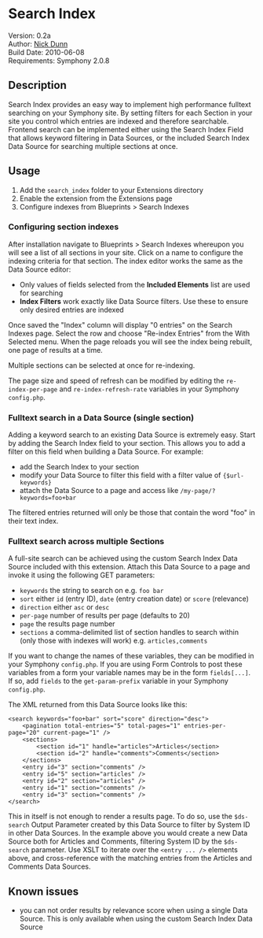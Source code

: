 # Search Index
Version: 0.2a  
Author: [Nick Dunn](http://nick-dunn.co.uk)  
Build Date: 2010-06-08  
Requirements: Symphony 2.0.8

## Description
Search Index provides an easy way to implement high performance fulltext searching on your Symphony site. By setting filters for each Section in your site you control which entries are indexed and therefore searchable. Frontend search can be implemented either using the Search Index Field that allows keyword filtering in Data Sources, or the included Search Index Data Source for searching multiple sections at once.

## Usage
1. Add the `search_index` folder to your Extensions directory
2. Enable the extension from the Extensions page
3. Configure indexes from Blueprints > Search Indexes

### Configuring section indexes
After installation navigate to Blueprints > Search Indexes whereupon you will see a list of all sections in your site. Click on a name to configure the indexing criteria for that section. The index editor works the same as the Data Source editor:

* Only values of fields selected from the **Included Elements** list are used for searching
* **Index Filters** work exactly like Data Source filters. Use these to ensure only desired entries are indexed

Once saved the "Index" column will display "0 entries" on the Search Indexes page. Select the row and choose "Re-index Entries" from the With Selected menu. When the page reloads you will see the index being rebuilt, one page of results at a time.

Multiple sections can be selected at once for re-indexing.

The page size and speed of refresh can be modified by editing the `re-index-per-page` and `re-index-refresh-rate` variables in your Symphony `config.php`.

### Fulltext search in a Data Source (single section)
Adding a keyword search to an existing Data Source is extremely easy. Start by adding the Search Index field to your section. This allows you to add a filter on this field when building a Data Source. For example:

* add the Search Index to your section
* modify your Data Source to filter this field with a filter value of `{$url-keywords}`
* attach the Data Source to a page and access like `/my-page/?keywords=foo+bar`

The filtered entries returned will only be those that contain the word "foo" in their text index.

### Fulltext search across multiple Sections
A full-site search can be achieved using the custom Search Index Data Source included with this extension. Attach this Data Source to a page and invoke it using the following GET parameters:

* `keywords` the string to search on e.g. `foo bar`
* `sort` either `id` (entry ID), `date` (entry creation date) or `score` (relevance)
* `direction` either `asc` or `desc`
* `per-page` number of results per page (defaults to 20)
* `page` the results page number
* `sections` a comma-delimited list of section handles to search within (only those with indexes will work) e.g. `articles,comments`

If you want to change the names of these variables, they can be modified in your Symphony `config.php`. If you are using Form Controls to post these variables from a form your variable names may be in the form `fields[...]`. If so, add `fields` to the `get-param-prefix` variable in your Symphony `config.php`.

The XML returned from this Data Source looks like this:

	<search keywords="foo+bar" sort="score" direction="desc">
		<pagination total-entries="5" total-pages="1" entries-per-page="20" current-page="1" />
		<sections>
			<section id="1" handle="articles">Articles</section>
			<section id="2" handle="comments">Comments</section>
		</sections>
		<entry id="3" section="comments" />
		<entry id="5" section="articles" />
		<entry id="2" section="articles" />
		<entry id="1" section="comments" />
		<entry id="3" section="comments" />
	</search>

This in itself is not enough to render a results page. To do so, use the `$ds-search` Output Parameter created by this Data Source to filter by System ID in other Data Sources. In the example above you would create a new Data Source both for Articles and Comments, filtering System ID by the `$ds-search` parameter. Use XSLT to iterate over the `<entry ... />` elements above, and cross-reference with the matching entries from the Articles and Comments Data Sources.

## Known issues
* you can not order results by relevance score when using a single Data Source. This is only available when using the custom Search Index Data Source